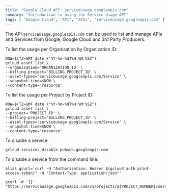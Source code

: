 ```yaml
---
title: "Google Cloud API: serviceusage.googleapis.com"
summary: "Introduction to using the Service Usage API"
tags: [ "Google Cloud", "API", "APIs", "serviceusage.googleapis.com" ]
---
```


The API `serviceusage.googleapis.com` can be used to list and manage APIs and Services from Google, Google Cloud and 3rd Party Producers.


To list the usage per Organisation by Organization ID:

```shell
NOW=$(TZ=GMT date +"%Y-%m-%dT%H:%M:%SZ")
gcloud asset list \
--organization='ORGANIZATION_ID' \
--billing-project='BILLING_PROJECT_ID' \
--asset-types='serviceusage.googleapis.com/Service' \
--snapshot-time=$NOW \
--content-type='resource'
```

To list the usage per Project by Project ID:

```shell
NOW=$(TZ=GMT date +"%Y-%m-%dT%H:%M:%SZ")
gcloud asset list \
--project='PROJECT_ID' \
--billing-project='BILLING_PROJECT_ID' \
--asset-types='serviceusage.googleapis.com/Service' \
--snapshot-time=$NOW \
--content-type='resource'
```



To disable a service:

```shell
gcloud services disable pubsub.googleapis.com
```


To disable a service from the command line:

```shell
alias gcurl='curl -H "Authorization: Bearer $(gcloud auth print-access-token)" -H "Content-Type: application/json"'

gcurl -d '{}' "https://serviceusage.googleapis.com/v1/projects/${PROJECT_NUMBER}/services/pubsub.googleapis.com:disable"
```